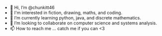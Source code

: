 - 👋 Hi, I’m @chunkitt46
- 👀 I'm interested in fiction, drawing, maths, and coding.
- 🌱 I’m currently learning python, java, and discrete mathematics.
- 💞️ I’m looking to collaborate on computer science and systems analysis.
- 📫 How to reach me ... catch me if you can <3

<!---
chunkitt46/chunkitt46 is a ✨ special ✨ repository because its `README.md` (this file) appears on your GitHub profile.
You can click the Preview link to take a look at your changes.
--->
